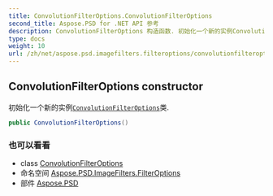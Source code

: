 ```yaml
---
title: ConvolutionFilterOptions.ConvolutionFilterOptions
second_title: Aspose.PSD for .NET API 参考
description: ConvolutionFilterOptions 构造函数. 初始化一个新的实例ConvolutionFilterOptions类.
type: docs
weight: 10
url: /zh/net/aspose.psd.imagefilters.filteroptions/convolutionfilteroptions/convolutionfilteroptions/
---
```

## ConvolutionFilterOptions constructor

初始化一个新的实例[`ConvolutionFilterOptions`](../)类.

```csharp
public ConvolutionFilterOptions()
```

### 也可以看看

* class [ConvolutionFilterOptions](../)
* 命名空间 [Aspose.PSD.ImageFilters.FilterOptions](../../convolutionfilteroptions/)
* 部件 [Aspose.PSD](../../../)


